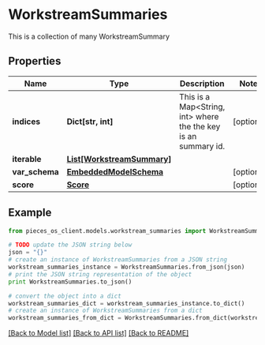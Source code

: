 # WorkstreamSummaries

This is a collection of many WorkstreamSummary

## Properties
Name | Type | Description | Notes
------------ | ------------- | ------------- | -------------
**indices** | **Dict[str, int]** | This is a Map&lt;String, int&gt; where the the key is an summary id. | [optional] 
**iterable** | [**List[WorkstreamSummary]**](WorkstreamSummary.md) |  | 
**var_schema** | [**EmbeddedModelSchema**](EmbeddedModelSchema.md) |  | [optional] 
**score** | [**Score**](Score.md) |  | [optional] 

## Example

```python
from pieces_os_client.models.workstream_summaries import WorkstreamSummaries

# TODO update the JSON string below
json = "{}"
# create an instance of WorkstreamSummaries from a JSON string
workstream_summaries_instance = WorkstreamSummaries.from_json(json)
# print the JSON string representation of the object
print WorkstreamSummaries.to_json()

# convert the object into a dict
workstream_summaries_dict = workstream_summaries_instance.to_dict()
# create an instance of WorkstreamSummaries from a dict
workstream_summaries_from_dict = WorkstreamSummaries.from_dict(workstream_summaries_dict)
```
[[Back to Model list]](../README.md#documentation-for-models) [[Back to API list]](../README.md#documentation-for-api-endpoints) [[Back to README]](../README.md)


